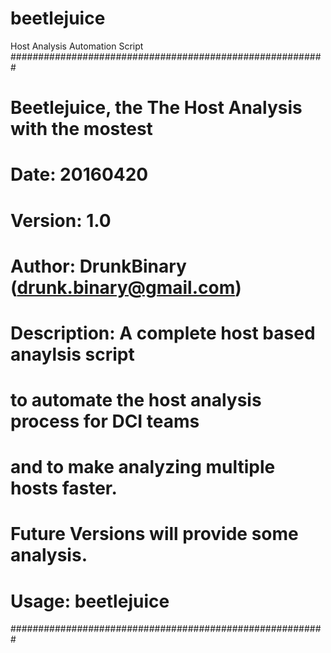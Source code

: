 # beetlejuice
Host Analysis Automation Script
#########################################################
# Beetlejuice, the The Host Analysis with the mostest	  #
# Date: 20160420										                    #
# Version: 1.0											                    #
# Author: DrunkBinary (drunk.binary@gmail.com)			    #
# Description: A complete host based anaylsis script	  #
# 	to automate the host analysis process for DCI teams	#
# 	and to make analyzing multiple hosts faster.		    #
# Future Versions will provide some analysis.			      #
# Usage: beetlejuice 									                  #
#########################################################
